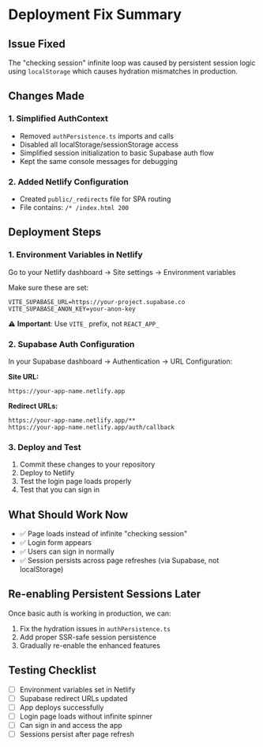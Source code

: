 # Deployment Fix Summary

## Issue Fixed
The "checking session" infinite loop was caused by persistent session logic using `localStorage` which causes hydration mismatches in production.

## Changes Made

### 1. Simplified AuthContext
- Removed `authPersistence.ts` imports and calls
- Disabled all localStorage/sessionStorage access
- Simplified session initialization to basic Supabase auth flow
- Kept the same console messages for debugging

### 2. Added Netlify Configuration
- Created `public/_redirects` file for SPA routing
- File contains: `/* /index.html 200`

## Deployment Steps

### 1. Environment Variables in Netlify
Go to your Netlify dashboard → Site settings → Environment variables

Make sure these are set:
```
VITE_SUPABASE_URL=https://your-project.supabase.co
VITE_SUPABASE_ANON_KEY=your-anon-key
```

⚠️ **Important**: Use `VITE_` prefix, not `REACT_APP_`

### 2. Supabase Auth Configuration
In your Supabase dashboard → Authentication → URL Configuration:

**Site URL:**
```
https://your-app-name.netlify.app
```

**Redirect URLs:**
```
https://your-app-name.netlify.app/**
https://your-app-name.netlify.app/auth/callback
```

### 3. Deploy and Test
1. Commit these changes to your repository
2. Deploy to Netlify
3. Test the login page loads properly
4. Test that you can sign in

## What Should Work Now
- ✅ Page loads instead of infinite "checking session"
- ✅ Login form appears
- ✅ Users can sign in normally
- ✅ Session persists across page refreshes (via Supabase, not localStorage)

## Re-enabling Persistent Sessions Later
Once basic auth is working in production, we can:
1. Fix the hydration issues in `authPersistence.ts`
2. Add proper SSR-safe session persistence
3. Gradually re-enable the enhanced features

## Testing Checklist
- [ ] Environment variables set in Netlify
- [ ] Supabase redirect URLs updated
- [ ] App deploys successfully
- [ ] Login page loads without infinite spinner
- [ ] Can sign in and access the app
- [ ] Sessions persist after page refresh
